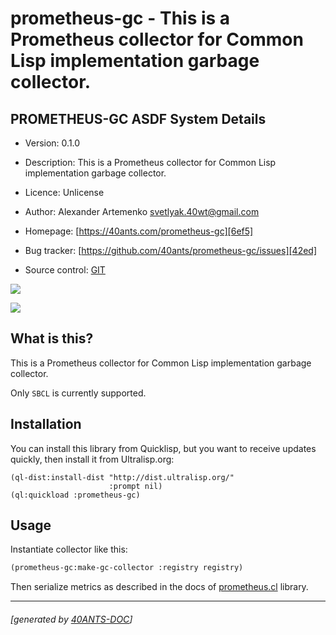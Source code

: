 <a id="x-28PROMETHEUS-GC-DOCS-2FINDEX-3A-40README-2040ANTS-DOC-2FLOCATIVES-3ASECTION-29"></a>

# prometheus-gc - This is a Prometheus collector for Common Lisp implementation garbage collector.

<a id="prometheus-gc-asdf-system-details"></a>

## PROMETHEUS-GC ASDF System Details

* Version: 0.1.0

* Description: This is a Prometheus collector for Common Lisp implementation garbage collector.

* Licence: Unlicense

* Author: Alexander Artemenko <svetlyak.40wt@gmail.com>

* Homepage: [https://40ants.com/prometheus-gc][6ef5]

* Bug tracker: [https://github.com/40ants/prometheus-gc/issues][42ed]

* Source control: [GIT][aa36]

[![](https://github-actions.40ants.com/40ants/prometheus-gc/matrix.svg?only=ci.run-tests)][3a13]

![](http://quickdocs.org/badge/prometheus-gc.svg)

<a id="x-28PROMETHEUS-GC-DOCS-2FINDEX-3A-3A-40ABOUT-2040ANTS-DOC-2FLOCATIVES-3ASECTION-29"></a>

## What is this?

This is a Prometheus collector for Common Lisp implementation garbage collector.

Only `SBCL` is currently supported.

<a id="x-28PROMETHEUS-GC-DOCS-2FINDEX-3A-3A-40INSTALLATION-2040ANTS-DOC-2FLOCATIVES-3ASECTION-29"></a>

## Installation

You can install this library from Quicklisp, but you want to receive updates quickly, then install it from Ultralisp.org:

```
(ql-dist:install-dist "http://dist.ultralisp.org/"
                      :prompt nil)
(ql:quickload :prometheus-gc)
```
<a id="x-28PROMETHEUS-GC-DOCS-2FINDEX-3A-3A-40USAGE-2040ANTS-DOC-2FLOCATIVES-3ASECTION-29"></a>

## Usage

Instantiate collector like this:

```lisp
(prometheus-gc:make-gc-collector :registry registry)
```
Then serialize metrics as described in the docs of [prometheus.cl][67af] library.


[6ef5]: https://40ants.com/prometheus-gc
[aa36]: https://github.com/40ants/prometheus-gc
[3a13]: https://github.com/40ants/prometheus-gc/actions
[42ed]: https://github.com/40ants/prometheus-gc/issues
[67af]: https://github.com/deadtrickster/prometheus.cl

* * *
###### [generated by [40ANTS-DOC](https://40ants.com/doc/)]
